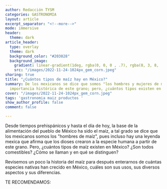 ```yaml
---
author: Redacción TYSM
categories: GASTRONOMIA
layout: article
excerpt_separator: "<!--more-->"
mode: immersive
header:
  theme: dark
article_header:
  type: overlay
  theme: dark
  background_color: "#203028"
  background_image:
    gradient: linear-gradient(1deg, rgba(0, 0, 0 , .7), rgba(8, 3, 8, .9))
    src: "/images/2022-11-24-1024px_gem_corn.jpeg"
sharing: true
title: "¿Cuántos tipos de maíz hay en México?"
summary: De los mexicanos se dice que somos "los hombres y mujeres de maíz por la
  importancia histórica de este grano; pero, ¿cuántos tipos existen en el país?
cover: "/images/2022-11-24-1024px_gem_corn.jpeg"
tags: 'gastronomia maiz productos '
show_author_profile: false
comment: false

---
```

Desde tiempos prehispánicos y hasta el día de hoy, la base de la alimentación del pueblo de México ha sido el maíz, a tal grado se dice que los mexicanos somos los "hombres de maíz", pues incluso hay una leyenda mexica que afirma que los dioses crearon a la especie humana a partir de este grano. Pero, ¿cuántos tipos de maíz existen en México? ¿Son todos comestibles? ¿Cómo se llaman y en qué se distinguen?

Revisemos un poco la historia del maíz para después enterarnos de cuántas especies nativas han crecido en México, cuáles son sus usos, sus diversos aspectos y sus diferencias.

TE RECOMENDAMOS:
